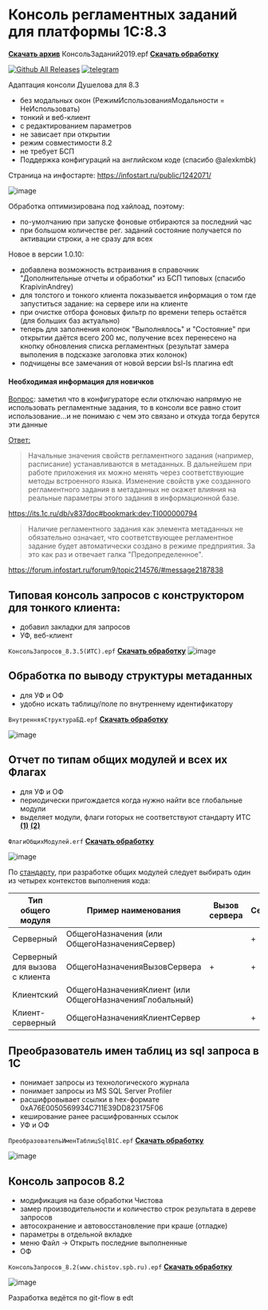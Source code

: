 # Консоль регламентных заданий для платформы 1С:8.3 

__[Скачать архив](https://github.com/kuzyara/JobsConsole2019.epf/releases/latest/download/JobsConsole2019.zip)__ КонсольЗаданий2019.epf __[Скачать обработку](https://github.com/kuzyara/JobsConsole2019.epf/raw/master/КонсольЗаданий2019.epf)__

[![Github All Releases](https://img.shields.io/github/downloads/kuzyara/JobsConsole2019.epf/total.svg)]() [![telegram](https://patrolavia.github.io/telegram-badge/chat.png)](https://t.me/KuzNikAl)

Адаптация консоли Душелова для 8.3
* без модальных окон (РежимИспользованияМодальности = НеИспользовать)
* тонкий и веб-клиент
* с редактированием параметров
* не зависает при открытии
* режим совместимости 8.2
* не требует БСП
* Поддержка конфигураций на английском коде (спасибо @alexkmbk)

Страница на инфостарте: https://infostart.ru/public/1242071/

![image](Main/JobConsole2019.gif?raw=true)

Обработка оптимизирована под хайлоад, поэтому:
* по-умолчанию при запуске фоновые отбираются за последний час
* при большом количестве рег. заданий состояние получается по активации строки, а не сразу для всех

Новое в версии 1.0.10:
* добавлена возможность встраивания в справочник "Дополнительные отчеты и обработки" из БСП типовых (спасибо KrapivinAndrey)
* для толстого и тонкого клиента показывается информация о том где запуститься задание: на сервере или на клиенте
* при очистке отбора фоновых фильтр по времени теперь остаётся (для больших баз актуально)
* теперь для заполнения колонок "Выполнялось" и "Состояние" при открытии даётся всего 200 мс, получение всех перенесено на кнопку обновления списка регламентных (результат замера выполения в подсказке заголовка этих колонок)
* подчищены все замечания от новой версии bsl-ls плагина edt

#### Необходимая информация для новичков
<ins>Вопрос</ins>: заметил что в конфигураторе если отключаю напрямую не использовать регламентные задания, то в консоли все равно стоит использование...и не понимаю с чем это связано и откуда тогда берутся эти данные

<ins>Ответ:</ins>
> Начальные значения свойств регламентного задания (например, расписание) устанавливаются в метаданных. В дальнейшем при работе приложения их можно менять через соответствующие методы встроенного языка. Изменение свойств уже созданного регламентного задания в метаданных не окажет влияния на реальные параметры этого задания в информационной базе. 

https://its.1c.ru/db/v837doc#bookmark:dev:TI000000794

> Наличие регламентного задания как элемента метаданных не обязательно означает, что соответствующее регламентное задание будет автоматически создано в режиме предприятия. За это как раз и отвечает галка "Предопределенное".

https://forum.infostart.ru/forum9/topic214576/#message2187838

## Типовая консоль запросов с конструктором для тонкого клиента:
* добавил закладки для запросов
* УФ, веб-клиент

`КонсольЗапросов_8.3.5(ИТС).epf` __[Скачать обработку](https://github.com/kuzyara/JobsConsole2019.epf/raw/master/Обработки/КонсольЗапросов_8.3.5(ИТС).epf)__
![image](https://user-images.githubusercontent.com/2604430/50132733-22f2fb00-02bb-11e9-8f59-a7e9ee058f05.png)

## Обработка по выводу структуры метаданных
* для УФ и ОФ
* удобно искать таблицу/поле по внутреннему идентификатору

`ВнутренняяСтруктураБД.epf` __[Скачать обработку](https://github.com/kuzyara/JobsConsole2019.epf/raw/master/Обработки/ВнутренняяСтруктураБД.epf)__

![image](https://user-images.githubusercontent.com/2604430/62603889-6f15ad00-b929-11e9-8be8-57a7852830f7.png)

## Отчет по типам общих модулей и всех их Флагах
* для УФ и ОФ
* периодически пригождается когда нужно найти все глобальные модули
* выделяет модули, флаги готорых не соответствуют стандарту ИТС __[(1)](https://its.1c.ru/db/v8std/content/469/hdoc)__ __[(2)](https://1c-syntax.github.io/bsl-language-server/diagnostics/CommonModuleInvalidType/)__

`ФлагиОбщихМодулей.erf` __[Скачать обработку](https://github.com/kuzyara/JobsConsole2019.epf/raw/master/Обработки/ФлагиОбщихМодулей.erf)__

![image](https://user-images.githubusercontent.com/2604430/129529252-e7ae88e6-2afd-4638-a7d3-ba26d9470a61.png)

По [стандарту](https://its.1c.ru/db/v8std/content/469/hdoc), при разработке общих модулей следует выбирать один из четырех контекстов выполнения кода:

|Тип общего модуля | Пример наименования | Вызов сервера | Сервер | Внешнее соединение | Клиент(обычное приложение) | Клиент(управляемое приложение)|
| -- | -- | -- | -- | -- | -- | -- |
| Серверный | ОбщегоНазначения (или ОбщегоНазначенияСервер) |   | + | + | + |  
| Серверный для вызова с клиента | ОбщегоНазначенияВызовСервера | + | + |   |   |  
| Клиентский | ОбщегоНазначенияКлиент (или ОбщегоНазначенияГлобальный) |   |   |   | + | +
| Клиент-серверный | ОбщегоНазначенияКлиентСервер |   | + | + | + | +|

## Преобразователь имен таблиц из sql запроса в 1С
* понимает запросы из технологического журнала
* понимает запросы из MS SQL Server Profiler
* расшифровывает ссылки в hex-формате 0xA76E0050569934C711E39DD823175F06
* кеширование ранее расшифрованных ссылок
* УФ и ОФ

`ПреобразовательИменТаблицSqlВ1С.epf` __[Скачать обработку](https://github.com/kuzyara/JobsConsole2019.epf/raw/master/Обработки/ПреобразовательИменТаблицSqlВ1С.epf)__

![image](https://user-images.githubusercontent.com/2604430/129534878-3b10eafd-013e-4196-af25-8ee87392bc7c.png)

## Консоль запросов 8.2
* модификация на базе обработки Чистова
* замер производительности и количество строк результата в дереве запросов
* автосохранение и автовосстановление при краше (отладке)
* параметры в отдельной вкладке
* меню Файл -> Открыть последние выполненные
* ОФ

`КонсольЗапросов_8.2(www.chistov.spb.ru).epf` __[Скачать обработку](https://github.com/kuzyara/JobsConsole2019.epf/raw/master/Обработки/КонсольЗапросов_8.2(www.chistov.spb.ru).epf)__

![image](Main/QueryConcoleScreenshot.png?raw=true)

Разработка ведётся по git-flow в edt
